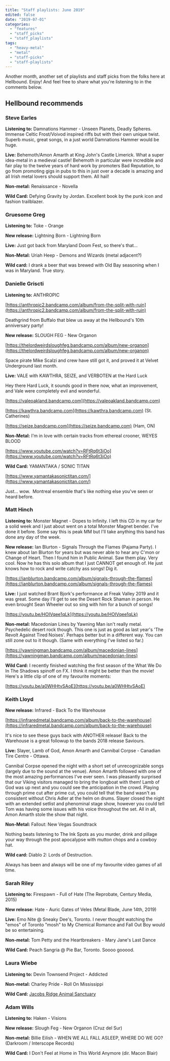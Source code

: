 ```yaml
---
title: "Staff playlists: June 2019"
edited: false
date: "2019-07-01"
categories:
  - "features"
  - "staff_picks"
  - "staff_playlists"
tags:
  - "heavy-metal"
  - "metal"
  - "staff-picks"
  - "staff-playlists"
---
```


Another month, another set of playlists and staff picks from the folks here at Hellbound. Enjoy! And feel free to share what you're listening to in the comments below. 

## Hellbound recommends

### Steve Earles

**Listening to:** Damnations Hammer - Unseen Planets, Deadly Spheres. Immense Celtic Frost/Voivod inspired riffs but with their own unique twist. Superb music, great songs, in a just world Damnations Hammer would be huge.

**Live:** Behemoth/Amon Amarth at King John's Castle Limerick. What a super idea-metal in a medieval castle! Behemoth in particular were incredible and fair play to the twelve years of hard work by promoters Bad Reputation, to go from promoting gigs in pubs to this in just over a decade is amazing and all Irish metal lovers should support them. All hail!

**Non-metal:** Renaissance - Novella

**Wild Card:** Defying Gravity by Jordan. Excellent book by the punk icon and fashion trailblazer.

### Gruesome Greg

**Listening to:** Toke - Orange

**New release:** Lightning Born - Lightning Born

**Live:** Just got back from Maryland Doom Fest, so there's that…

**Non-Metal:** Uriah Heep - Demons and Wizards (metal adjacent?)

**Wild card:** I drank a beer that was brewed with Old Bay seasoning when I was in Maryland. True story.

### Danielle Griscti

**Listening to:** ANTHROPIC 

[https://anthropic2.bandcamp.com/album/from-the-split-with-ruin](https://anthropic2.bandcamp.com/album/from-the-split-with-ruin)

Deathgrind from Buffalo that blew us away at the Hellbound's 10th anniversary party!

**New release:** SLOUGH FEG - New Organon 

[https://thelordweirdsloughfeg.bandcamp.com/album/new-organon](https://thelordweirdsloughfeg.bandcamp.com/album/new-organon)

Space pirate Mike Scalzi and crew have still got it, and proved it at Velvet Underground last month.  

**Live:** VALE with KAWTHRA, SEIZE, and VERBOTEN at the Hard Luck 

Hey there Hard Luck, it sounds good in there now, what an improvement, and Vale were completely evil and wonderful.  

[https://valeoakland.bandcamp.com](https://valeoakland.bandcamp.com)

[https://kawthra.bandcamp.com](https://kawthra.bandcamp.com) (St. Catherines)

[https://seize.bandcamp.com](https://seize.bandcamp.com) (Ham, ON)

**Non-Metal:** I'm in love with certain tracks from ethereal crooner, WEYES BLOOD 

[https://www.youtube.com/watch?v=RFtRq6t3jOo](https://www.youtube.com/watch?v=RFtRq6t3jOo)

**Wild Card:** YAMANTAKA / SONIC TITAN 

[https://www.yamantakasonictitan.com/](https://www.yamantakasonictitan.com/)

Just... wow.  Montreal ensemble that's like nothing else you've seen or heard before. 

### Matt Hinch

**Listening to:** Monster Magnet - Dopes to Infinity. I left this CD in my car for a solid week and I just about went on a total Monster Magnet bender. I've done it before. Some say this is peak MM but I'll take anything this band has done any day of the week.

**New release:** Ian Blurton - Signals Through the Flames (Pajama Party). I knew about Ian Blurton for years but was never able to hear any C'mon or Change of Heart. Then I found him in Public Animal. Saw them play. Very cool. Now he has this solo album that I just CANNOT get enough of. He just knows how to rock and write catchy ass songs! Dig it.

[https://ianblurton.bandcamp.com/album/signals-through-the-flames](https://ianblurton.bandcamp.com/album/signals-through-the-flames)

**Live:** I just watched Brant Bjork's performance at Freak Valley 2019 and it was great. Some day I'll get to see the Desert Rock Shaman in person. He even brought Sean Wheeler out so sing with him for a bunch of songs! 

[https://youtu.be/HOIVqee1qLk](https://youtu.be/HOIVqee1qLk)

**Non-metal:** Macedonian Lines by Yawning Man isn't really metal. Psychedelic desert rock though. This one is just as good as last year's 'The Revolt Against Tired Noises'. Perhaps better but in a different way. You can still zone out to it though. (Same with everything I've listed so far.)

[https://yawningman.bandcamp.com/album/macedonian-lines](https://yawningman.bandcamp.com/album/macedonian-lines)

**Wild Card:** I recently finished watching the first season of the What We Do In The Shadows spinoff on FX. I think it might be better than the movie! Here's a little clip of one of my favourite moments: 

[https://youtu.be/a0WHHtvSAoE](https://youtu.be/a0WHHtvSAoE)

### Keith Lloyd 

**New release:** Infrared - Back To the Warehouse  

[https://infraredmetal.bandcamp.com/album/back-to-the-warehouse](https://infraredmetal.bandcamp.com/album/back-to-the-warehouse)

It's nice to see these guys back with ANOTHER release! Back to the Warehouse is a great followup to the bands 2018 release Saviours.

**Live:** Slayer, Lamb of God, Amon Amarth and Cannibal Corpse - Canadian Tire Centre - Ottawa.

Cannibal Corpse opened the night with a short set of unrecognizable songs (largely due to the sound at the venue). Amon Amarth followed with one of the most amazing performances I've ever seen. I was pleasantly surprised that our Viking visitors managed to bring the longboat with them! Lamb of God was up next and you could see the anticipation in the crowd. Playing through prime cut after prime cut, you could tell that the band wasn't as consistent without Chris Adler at the helm on drums. Slayer closed the night with an extended setlist and phenominal stage show, however you could tell Tom was having some issues with his voice throughout the set. All in all, Amon Amarth stole the show that night.

**Non-Metal:** Fallout: New Vegas Soundtrack

Nothing beats listening to The Ink Spots as you murder, drink and pillage your way through the post apocalypse with mutton chops and a cowboy hat.

**Wild card:** Diablo 2: Lords of Destruction. 

Always has been and always will be one of my favourite video games of all time.

### Sarah Riley

**Listening to:** Firespawn - Full of Hate (The Reprobate, Century Media, 2015) 

**New release:** Hate - Auric Gates of Veles (Metal Blade, June 14th, 2019)

**Live:** Emo Nite @ Sneaky Dee's, Toronto. I never thought watching the "emos" of Toronto "mosh" to My Chemical Romance and Fall Out Boy would be so entertaining.

**Non-metal:** Tom Petty and the Heartbreakers - Mary Jane's Last Dance

**Wild Card:** Peach Sangria @ Pie Bar, Toronto. Soooo gooood.

### Laura Wiebe

**Listening to:** Devin Townsend Project - Addicted

**Non-metal:** Charley Pride - Roll On Mississippi

**Wild Card:** [Jacobs Ridge Animal Sanctuary](https://www.jacobsridge.com/)

### Adam Wills

**Listening to:** Haken - Visions

**New release:** Slough Feg - New Organon (Cruz del Sur)

**Non-metal:** Billie Eilish - WHEN WE ALL FALL ASLEEP, WHERE DO WE GO? (Darkroom / Interscope Records)

**Wild Card:** I Don't Feel at Home in This World Anymore (dir. Macon Blair)
